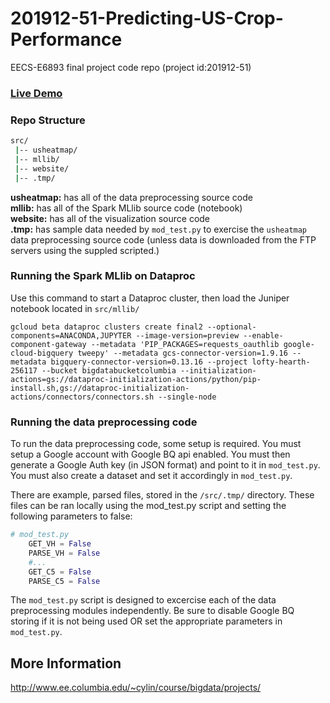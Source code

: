 # 201912-51-Predicting-US-Crop-Performance
EECS-E6893 final project code repo (project id:201912-51)

### [Live Demo](http://christnp.pythonanywhere.com/#1)

### Repo Structure

``` bash
src/  
 |-- usheatmap/  
 |-- mllib/  
 |-- website/  
 |-- .tmp/
```
__usheatmap:__ has all of the data preprocessing source code  
__mllib:__ has all of the Spark MLlib source code (notebook)  
__website:__ has all of the visualization source code  
__.tmp:__ has sample data needed by `mod_test.py` to exercise the `usheatmap` data preprocessing source code (unless data is downloaded from the FTP servers using the suppled scripted.)

### Running the Spark MLlib on Dataproc
Use this command to start a Dataproc cluster, then load the Juniper notebook located
in `src/mllib/`

```
gcloud beta dataproc clusters create final2 --optional-components=ANACONDA,JUPYTER --image-version=preview --enable-component-gateway --metadata 'PIP_PACKAGES=requests_oauthlib google-cloud-bigquery tweepy' --metadata gcs-connector-version=1.9.16 --metadata bigquery-connector-version=0.13.16 --project lofty-hearth-256117 --bucket bigdatabucketcolumbia --initialization-actions=gs://dataproc-initialization-actions/python/pip-install.sh,gs://dataproc-initialization-actions/connectors/connectors.sh --single-node
```

### Running the data preprocessing code
To run the data preprocessing code, some setup is required. You must setup a Google
account with Google BQ api enabled. You must then generate a Google Auth key (in JSON format)
and point to it in `mod_test.py`. You must also create a dataset and set it
accordingly in `mod_test.py`.


There are example, parsed files, stored in the `/src/.tmp/` directory. These files can be ran locally using the mod_test.py script and setting the following parameters to false:

```Python
# mod_test.py
    GET_VH = False
    PARSE_VH = False
    #...
    GET_C5 = False     
    PARSE_C5 = False 
```
The `mod_test.py` script is designed to excercise each of the data preprocessing modules independently. Be sure to disable Google BQ storing if it is not being used OR set the appropriate parameters in `mod_test.py`.

## More Information
http://www.ee.columbia.edu/~cylin/course/bigdata/projects/
